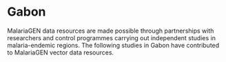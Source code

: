 # Gabon

MalariaGEN data resources are made possible through partnerships with researchers and control programmes carrying out independent studies in malaria-endemic regions. The following studies in Gabon have contributed to MalariaGEN vector data resources.

```{tableofcontents}
```
